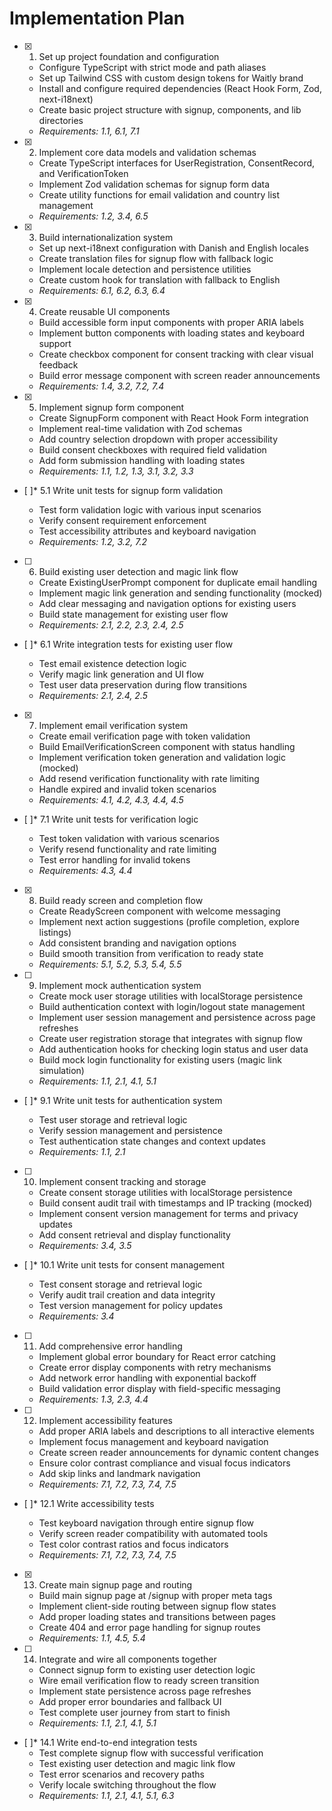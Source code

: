 # Implementation Plan

- [x] 1. Set up project foundation and configuration

  - Configure TypeScript with strict mode and path aliases
  - Set up Tailwind CSS with custom design tokens for Waitly brand
  - Install and configure required dependencies (React Hook Form, Zod, next-i18next)
  - Create basic project structure with signup, components, and lib directories
  - _Requirements: 1.1, 6.1, 7.1_

- [x] 2. Implement core data models and validation schemas

  - Create TypeScript interfaces for UserRegistration, ConsentRecord, and VerificationToken
  - Implement Zod validation schemas for signup form data
  - Create utility functions for email validation and country list management
  - _Requirements: 1.2, 3.4, 6.5_

- [x] 3. Build internationalization system

  - Set up next-i18next configuration with Danish and English locales
  - Create translation files for signup flow with fallback logic
  - Implement locale detection and persistence utilities
  - Create custom hook for translation with fallback to English
  - _Requirements: 6.1, 6.2, 6.3, 6.4_

- [x] 4. Create reusable UI components

  - Build accessible form input components with proper ARIA labels
  - Implement button components with loading states and keyboard support
  - Create checkbox component for consent tracking with clear visual feedback
  - Build error message component with screen reader announcements
  - _Requirements: 1.4, 3.2, 7.2, 7.4_

- [x] 5. Implement signup form component

  - Create SignupForm component with React Hook Form integration
  - Implement real-time validation with Zod schemas
  - Add country selection dropdown with proper accessibility
  - Build consent checkboxes with required field validation
  - Add form submission handling with loading states
  - _Requirements: 1.1, 1.2, 1.3, 3.1, 3.2, 3.3_

- [ ]\* 5.1 Write unit tests for signup form validation

  - Test form validation logic with various input scenarios
  - Verify consent requirement enforcement
  - Test accessibility attributes and keyboard navigation
  - _Requirements: 1.2, 3.2, 7.2_

- [ ] 6. Build existing user detection and magic link flow

  - Create ExistingUserPrompt component for duplicate email handling
  - Implement magic link generation and sending functionality (mocked)
  - Add clear messaging and navigation options for existing users
  - Build state management for existing user flow
  - _Requirements: 2.1, 2.2, 2.3, 2.4, 2.5_

- [ ]\* 6.1 Write integration tests for existing user flow

  - Test email existence detection logic
  - Verify magic link generation and UI flow
  - Test user data preservation during flow transitions
  - _Requirements: 2.1, 2.4, 2.5_

- [x] 7. Implement email verification system

  - Create email verification page with token validation
  - Build EmailVerificationScreen component with status handling
  - Implement verification token generation and validation logic (mocked)
  - Add resend verification functionality with rate limiting
  - Handle expired and invalid token scenarios
  - _Requirements: 4.1, 4.2, 4.3, 4.4, 4.5_

- [ ]\* 7.1 Write unit tests for verification logic

  - Test token validation with various scenarios
  - Verify resend functionality and rate limiting
  - Test error handling for invalid tokens
  - _Requirements: 4.3, 4.4_

- [x] 8. Build ready screen and completion flow

  - Create ReadyScreen component with welcome messaging
  - Implement next action suggestions (profile completion, explore listings)
  - Add consistent branding and navigation options
  - Build smooth transition from verification to ready state
  - _Requirements: 5.1, 5.2, 5.3, 5.4, 5.5_

- [ ] 9. Implement mock authentication system

  - Create mock user storage utilities with localStorage persistence
  - Build authentication context with login/logout state management
  - Implement user session management and persistence across page refreshes
  - Create user registration storage that integrates with signup flow
  - Add authentication hooks for checking login status and user data
  - Build mock login functionality for existing users (magic link simulation)
  - _Requirements: 1.1, 2.1, 4.1, 5.1_

- [ ]* 9.1 Write unit tests for authentication system

  - Test user storage and retrieval logic
  - Verify session management and persistence
  - Test authentication state changes and context updates
  - _Requirements: 1.1, 2.1_

- [ ] 10. Implement consent tracking and storage

  - Create consent storage utilities with localStorage persistence
  - Build consent audit trail with timestamps and IP tracking (mocked)
  - Implement consent version management for terms and privacy updates
  - Add consent retrieval and display functionality
  - _Requirements: 3.4, 3.5_

- [ ]\* 10.1 Write unit tests for consent management

  - Test consent storage and retrieval logic
  - Verify audit trail creation and data integrity
  - Test version management for policy updates
  - _Requirements: 3.4_

- [ ] 11. Add comprehensive error handling

  - Implement global error boundary for React error catching
  - Create error display components with retry mechanisms
  - Add network error handling with exponential backoff
  - Build validation error display with field-specific messaging
  - _Requirements: 1.3, 2.3, 4.4_

- [ ] 12. Implement accessibility features

  - Add proper ARIA labels and descriptions to all interactive elements
  - Implement focus management and keyboard navigation
  - Create screen reader announcements for dynamic content changes
  - Ensure color contrast compliance and visual focus indicators
  - Add skip links and landmark navigation
  - _Requirements: 7.1, 7.2, 7.3, 7.4, 7.5_

- [ ]\* 12.1 Write accessibility tests

  - Test keyboard navigation through entire signup flow
  - Verify screen reader compatibility with automated tools
  - Test color contrast ratios and focus indicators
  - _Requirements: 7.1, 7.2, 7.3, 7.4, 7.5_

- [x] 13. Create main signup page and routing

  - Build main signup page at /signup with proper meta tags
  - Implement client-side routing between signup flow states
  - Add proper loading states and transitions between pages
  - Create 404 and error page handling for signup routes
  - _Requirements: 1.1, 4.5, 5.4_

- [ ] 14. Integrate and wire all components together

  - Connect signup form to existing user detection logic
  - Wire email verification flow to ready screen transition
  - Implement state persistence across page refreshes
  - Add proper error boundaries and fallback UI
  - Test complete user journey from start to finish
  - _Requirements: 1.1, 2.1, 4.1, 5.1_

- [ ]\* 14.1 Write end-to-end integration tests
  - Test complete signup flow with successful verification
  - Test existing user detection and magic link flow
  - Test error scenarios and recovery paths
  - Verify locale switching throughout the flow
  - _Requirements: 1.1, 2.1, 4.1, 5.1, 6.3_
